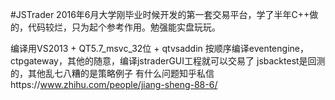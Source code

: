 #JSTrader
2016年6月大学刚毕业时候开发的第一套交易平台，学了半年C++做的，代码较烂，只为起个参考作用。勉强能实盘玩玩。 

编译用VS2013 + QT5.7_msvc_32位 + qtvsaddin 按顺序编译eventengine，ctpgateway，其他的随意，编译jstraderGUI工程就可以交易了  jsbacktest是回测的，其他乱七八糟的是策略例子 有什么问题知乎私信https://www.zhihu.com/people/jiang-sheng-88-6/
